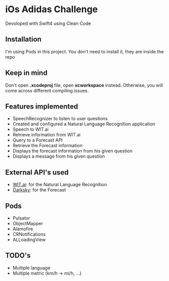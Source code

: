 # iOs Adidas Challenge

Devoloped with Swift4 using Clean Code

## Installation

I'm using Pods in this project. You don't need to install it, they are inside the repo

## Keep in mind

Don't open __.xcodeproj__ file, open __xcworkspace__ instead. Otherwise, you will come across different compiling issues.

## Features implemented

- SpeechRecognizer to listen to user questions
- Created and configured a Natural Language Recognition application
- Speech to WIT.ai
- Retrieve information from WIT.ai
- Query to a Forecast API
- Retrieve the Forecast information
- Displays the forecast information from his given question
- Displays a message from his given question

## External API's used

- [WIT.ai][1]: for the Natural Language Recognition
- [Darksky][2]: for the Forecast

## Pods

- Pulsator
- ObjectMapper
- Alamofire
- CRNotifications
- ALLoadingView

## TODO's

- Multiple language
- Multiple metric (km/h -> mi/h, ...)

[1]: https://wit.ai/eriscoand/AdidasChallenge
[2]: https://darksky.net/dev